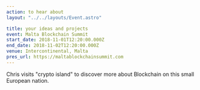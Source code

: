 ```yaml
---
action: to hear about
layout: "../../layouts/Event.astro"

title: your ideas and projects
event: Malta Blockchain Summit
start_date: 2018-11-01T12:20:00.000Z
end_date: 2018-11-02T12:20:00.000Z
venue: Intercontinental, Malta
pres_url: https://maltablockchainsummit.com
---
```


Chris visits "crypto island" to discover more about Blockchain on this small European nation.
